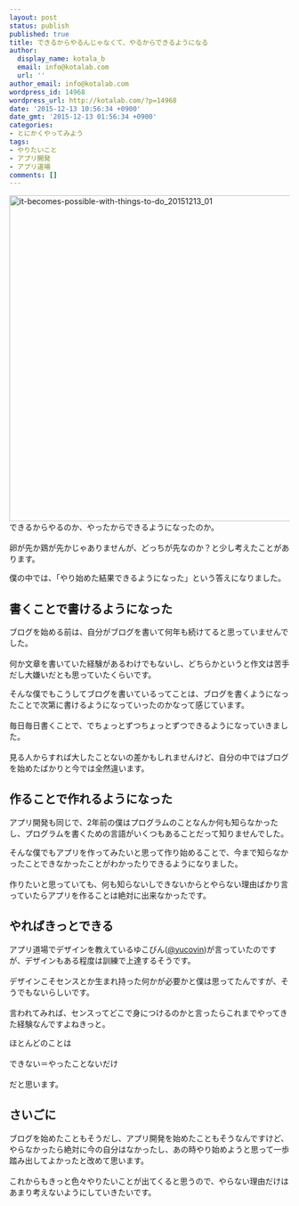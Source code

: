 ```yaml
---
layout: post
status: publish
published: true
title: できるからやるんじゃなくて、やるからできるようになる
author:
  display_name: kotala_b
  email: info@kotalab.com
  url: ''
author_email: info@kotalab.com
wordpress_id: 14968
wordpress_url: http://kotalab.com/?p=14968
date: '2015-12-13 10:56:34 +0900'
date_gmt: '2015-12-13 01:56:34 +0900'
categories:
- とにかくやってみよう
tags:
- やりたいこと
- アプリ開発
- アプリ道場
comments: []
---
```

<p><img src="http://kotalab.com/wp-content/uploads/2015/12/it-becomes-possible-with-things-to-do_20151213_01-780x585.jpg" alt="it-becomes-possible-with-things-to-do_20151213_01" width="780" height="585" class="aligncenter size-large wp-image-14969" /><br />
できるからやるのか、やったからできるようになったのか。<br><br />
卵が先か鶏が先かじゃありませんが、どっちが先なのか？と少し考えたことがあります。</p>
<p>僕の中では、「やり始めた結果できるようになった」という答えになりました。</p>
<p><!--more--></p>
<h2>書くことで書けるようになった</h2>
<p>ブログを始める前は、自分がブログを書いて何年も続けてると思っていませんでした。<br><br />
何か文章を書いていた経験があるわけでもないし、どちらかというと作文は苦手だし大嫌いだとも思っていたくらいです。</p>
<p>そんな僕でもこうしてブログを書いているってことは、ブログを書くようになったことで次第に書けるようになっていったのかなって感じています。<br><br />
毎日毎日書くことで、でちょっとずつちょっとずつできるようになっていきました。<br><br />
見る人からすれば大したことないの差かもしれませんけど、自分の中ではブログを始めたばかりと今では全然違います。</p>
<h2>作ることで作れるようになった</h2>
<p>アプリ開発も同じで、2年前の僕はプログラムのことなんか何も知らなかったし、プログラムを書くための言語がいくつもあることだって知りませんでした。  </p>
<p>そんな僕でもアプリを作ってみたいと思って作り始めることで、今まで知らなかったことできなかったことがわかったりできるようになりました。<br><br />
作りたいと思っていても、何も知らないしできないからとやらない理由ばかり言っていたらアプリを作ることは絶対に出来なかったです。</p>
<h2>やればきっとできる</h2>
<p>アプリ道場でデザインを教えているゆこびん(<a href="https://twitter.com/yucovin">@yucovin</a>)が言っていたのですが、デザインもある程度は訓練で上達するそうです。<br><br />
デザインこそセンスとか生まれ持った何かが必要かと僕は思ってたんですが、そうでもないらしいです。<br><br />
言われてみれば、センスってどこで身につけるのかと言ったらこれまでやってきた経験なんですよねきっと。</p>
<p>ほとんどのことは<br><br />
できない＝やったことないだけ<br><br />
だと思います。</p>
<h2>さいごに</h2>
<p>ブログを始めたこともそうだし、アプリ開発を始めたこともそうなんですけど、やらなかったら絶対に今の自分はなかったし、あの時やり始めようと思って一歩踏み出してよかったと改めて思います。<br><br />
これからもきっと色々やりたいことが出てくると思うので、やらない理由だけはあまり考えないようにしていきたいです。</p>
